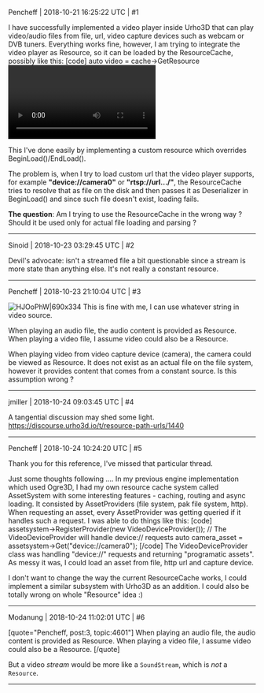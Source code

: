 Pencheff | 2018-10-21 16:25:22 UTC | #1

I have successfully implemented a video player inside Urho3D that can play video/audio files from file, url, video capture devices such as webcam or DVB tuners. Everything works fine, however, I am trying to integrate the video player as Resource, so it can be loaded by the ResourceCache, possibly like this:
[code]
auto video = cache->GetResource<Video>("video.avi");
[/code]

This I've done easily by implementing a custom resource which overrides BeginLoad()/EndLoad().

The problem is, when I try to load custom url that the video player supports, for example **"device://camera0"** or **"rtsp://url.../"**, the ResourceCache tries to resolve that as file on the disk and then passes it as Deserializer in BeginLoad() and since such file doesn't exist, loading fails.

**The question**: Am I trying to use the ResourceCache in the wrong way ? Should it be used only for actual file loading and parsing ?

-------------------------

Sinoid | 2018-10-23 03:29:45 UTC | #2

Devil's advocate: isn't a streamed file a bit questionable since a stream is more state than anything else. It's not really a constant resource.

-------------------------

Pencheff | 2018-10-23 21:10:04 UTC | #3

![HJOoPhW|690x334](upload://knxOKZAjvRKOwKF1henpsEZhzMX.png) 
This is fine with me, I can use whatever string in video source.

When playing an audio file, the audio content is provided as Resource. When playing a video file, I assume video could also be a Resource.

When playing video from video capture device (camera), the camera could be viewed as Resource. It does not exist as an actual file on the file system, however it provides content that comes from a constant source.
Is this assumption wrong ?

-------------------------

jmiller | 2018-10-24 09:03:45 UTC | #4

A tangential discussion may shed some light.
https://discourse.urho3d.io/t/resource-path-urls/1440

-------------------------

Pencheff | 2018-10-24 10:24:20 UTC | #5

Thank you for this reference, I've missed that particular thread.

Just some thoughts following ....
In my previous engine implementation which used Ogre3D, I had my own resource cache system called AssetSystem with some interesting features - caching, routing and async loading. It consisted by AssetProviders (file system, pak file system, http). When requesting an asset, every AssetProvider was getting queried if it handles such a request. I was able to do things like this:
[code]
assetsystem->RegisterProvider(new VideoDeviceProvider());
// The VideoDeviceProvider will handle device:// requests
auto camera_asset = assetsystem->Get<CameraAsset>("device://camera0");
[/code]
The VideoDeviceProvider class was handling "device://" requests and returning "programatic assets".
As messy it was, I could load an asset from file, http url and capture device.

I don't want to change the way the current ResourceCache works, I could implement a similar subsystem with Urho3D as an addition. I could also be totally wrong on whole "Resource" idea :)

-------------------------

Modanung | 2018-10-24 11:02:01 UTC | #6

[quote="Pencheff, post:3, topic:4601"]
When playing an audio file, the audio content is provided as Resource. When playing a video file, I assume video could also be a Resource.
[/quote]

But a video _stream_  would be more like a `SoundStream`, which is _not_ a `Resource`.

-------------------------

